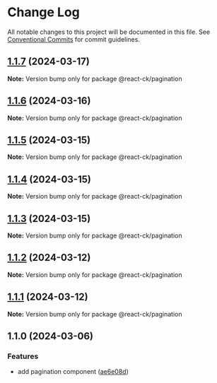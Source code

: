 # Change Log

All notable changes to this project will be documented in this file.
See [Conventional Commits](https://conventionalcommits.org) for commit guidelines.

## [1.1.7](https://github.com/abelflopes/react-ck/compare/@react-ck/pagination@1.1.6...@react-ck/pagination@1.1.7) (2024-03-17)

**Note:** Version bump only for package @react-ck/pagination





## [1.1.6](https://github.com/abelflopes/react-ck/compare/@react-ck/pagination@1.1.5...@react-ck/pagination@1.1.6) (2024-03-16)

**Note:** Version bump only for package @react-ck/pagination





## [1.1.5](https://github.com/abelflopes/react-ck/compare/@react-ck/pagination@1.1.4...@react-ck/pagination@1.1.5) (2024-03-15)

**Note:** Version bump only for package @react-ck/pagination





## [1.1.4](https://github.com/abelflopes/react-ck/compare/@react-ck/pagination@1.1.3...@react-ck/pagination@1.1.4) (2024-03-15)

**Note:** Version bump only for package @react-ck/pagination





## [1.1.3](https://github.com/abelflopes/react-ck/compare/@react-ck/pagination@1.1.2...@react-ck/pagination@1.1.3) (2024-03-15)

**Note:** Version bump only for package @react-ck/pagination





## [1.1.2](https://github.com/abelflopes/react-ck/compare/@react-ck/pagination@1.1.1...@react-ck/pagination@1.1.2) (2024-03-12)

**Note:** Version bump only for package @react-ck/pagination





## [1.1.1](https://github.com/abelflopes/react-ck/compare/@react-ck/pagination@1.1.0...@react-ck/pagination@1.1.1) (2024-03-12)

**Note:** Version bump only for package @react-ck/pagination





## 1.1.0 (2024-03-06)


### Features

* add pagination component ([ae6e08d](https://github.com/abelflopes/react-ck/commit/ae6e08d5ce034c15a8c44c4314a009f3ed3e6f72))
